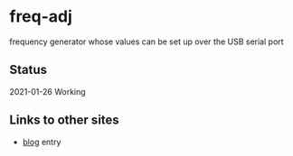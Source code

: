 # freq-adj

frequency generator whose values can be set up over the USB serial port


## Status

2021-01-26 Working

## Links to other sites

* [blog](https://mcturra2000.wordpress.com/2021/01/26/raspberrypi-pico-lets-make-an-atrocious-synthesiser/) entry
